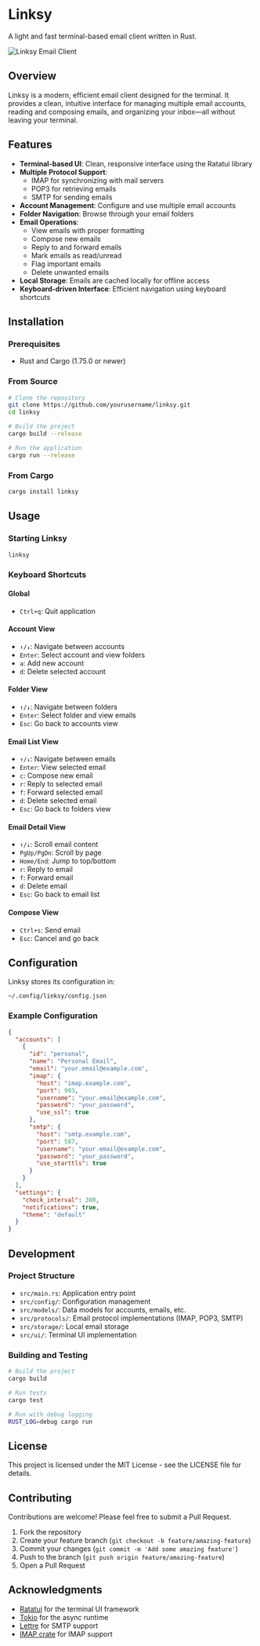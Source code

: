 # Linksy

A light and fast terminal-based email client written in Rust.

![Linksy Email Client](https://via.placeholder.com/800x450.png?text=Linksy+Email+Client)

## Overview

Linksy is a modern, efficient email client designed for the terminal. It provides a clean, intuitive interface for managing multiple email accounts, reading and composing emails, and organizing your inbox—all without leaving your terminal.

## Features

- **Terminal-based UI**: Clean, responsive interface using the Ratatui library
- **Multiple Protocol Support**:
  - IMAP for synchronizing with mail servers
  - POP3 for retrieving emails
  - SMTP for sending emails
- **Account Management**: Configure and use multiple email accounts
- **Folder Navigation**: Browse through your email folders
- **Email Operations**:
  - View emails with proper formatting
  - Compose new emails
  - Reply to and forward emails
  - Mark emails as read/unread
  - Flag important emails
  - Delete unwanted emails
- **Local Storage**: Emails are cached locally for offline access
- **Keyboard-driven Interface**: Efficient navigation using keyboard shortcuts

## Installation

### Prerequisites

- Rust and Cargo (1.75.0 or newer)

### From Source

```bash
# Clone the repository
git clone https://github.com/yourusername/linksy.git
cd linksy

# Build the project
cargo build --release

# Run the application
cargo run --release
```

### From Cargo

```bash
cargo install linksy
```

## Usage

### Starting Linksy

```bash
linksy
```

### Keyboard Shortcuts

#### Global

- `Ctrl+q`: Quit application

#### Account View

- `↑/↓`: Navigate between accounts
- `Enter`: Select account and view folders
- `a`: Add new account
- `d`: Delete selected account

#### Folder View

- `↑/↓`: Navigate between folders
- `Enter`: Select folder and view emails
- `Esc`: Go back to accounts view

#### Email List View

- `↑/↓`: Navigate between emails
- `Enter`: View selected email
- `c`: Compose new email
- `r`: Reply to selected email
- `f`: Forward selected email
- `d`: Delete selected email
- `Esc`: Go back to folders view

#### Email Detail View

- `↑/↓`: Scroll email content
- `PgUp/PgDn`: Scroll by page
- `Home/End`: Jump to top/bottom
- `r`: Reply to email
- `f`: Forward email
- `d`: Delete email
- `Esc`: Go back to email list

#### Compose View

- `Ctrl+s`: Send email
- `Esc`: Cancel and go back

## Configuration

Linksy stores its configuration in:

```
~/.config/linksy/config.json
```

### Example Configuration

```json
{
  "accounts": [
    {
      "id": "personal",
      "name": "Personal Email",
      "email": "your.email@example.com",
      "imap": {
        "host": "imap.example.com",
        "port": 993,
        "username": "your.email@example.com",
        "password": "your_password",
        "use_ssl": true
      },
      "smtp": {
        "host": "smtp.example.com",
        "port": 587,
        "username": "your.email@example.com",
        "password": "your_password",
        "use_starttls": true
      }
    }
  ],
  "settings": {
    "check_interval": 300,
    "notifications": true,
    "theme": "default"
  }
}
```

## Development

### Project Structure

- `src/main.rs`: Application entry point
- `src/config/`: Configuration management
- `src/models/`: Data models for accounts, emails, etc.
- `src/protocols/`: Email protocol implementations (IMAP, POP3, SMTP)
- `src/storage/`: Local email storage
- `src/ui/`: Terminal UI implementation

### Building and Testing

```bash
# Build the project
cargo build

# Run tests
cargo test

# Run with debug logging
RUST_LOG=debug cargo run
```

## License

This project is licensed under the MIT License - see the LICENSE file for details.

## Contributing

Contributions are welcome! Please feel free to submit a Pull Request.

1. Fork the repository
2. Create your feature branch (`git checkout -b feature/amazing-feature`)
3. Commit your changes (`git commit -m 'Add some amazing feature'`)
4. Push to the branch (`git push origin feature/amazing-feature`)
5. Open a Pull Request

## Acknowledgments

- [Ratatui](https://github.com/ratatui-org/ratatui) for the terminal UI framework
- [Tokio](https://tokio.rs/) for the async runtime
- [Lettre](https://github.com/lettre/lettre) for SMTP support
- [IMAP crate](https://github.com/jonhoo/rust-imap) for IMAP support
